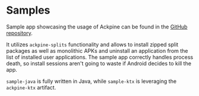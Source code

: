 Samples
=======

Sample app showcasing the usage of Ackpine can be found in the [GitHub repository](https://github.com/solrudev/Ackpine).

It utilizes `ackpine-splits` functionality and allows to install zipped split packages as well as monolithic APKs and uninstall an application from the list of installed user applications. The sample app correctly handles process death, so install sessions aren't going to waste if Android decides to kill the app.

`sample-java` is fully written in Java, while `sample-ktx` is leveraging the `ackpine-ktx` artifact.